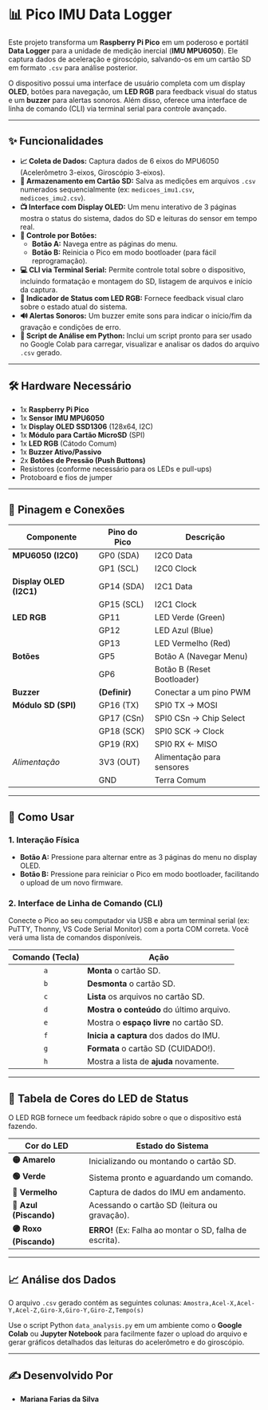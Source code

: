 # 📊 Pico IMU Data Logger

Este projeto transforma um **Raspberry Pi Pico** em um poderoso e portátil **Data Logger** para a unidade de medição inercial (**IMU MPU6050**). Ele captura dados de aceleração e giroscópio, salvando-os em um cartão SD em formato `.csv` para análise posterior.

O dispositivo possui uma interface de usuário completa com um display **OLED**, botões para navegação, um **LED RGB** para feedback visual do status e um **buzzer** para alertas sonoros. Além disso, oferece uma interface de linha de comando (CLI) via terminal serial para controle avançado.

***

## ✨ Funcionalidades

* **📈 Coleta de Dados:** Captura dados de 6 eixos do MPU6050 (Acelerômetro 3-eixos, Giroscópio 3-eixos).
* **💾 Armazenamento em Cartão SD:** Salva as medições em arquivos `.csv` numerados sequencialmente (ex: `medicoes_imu1.csv`, `medicoes_imu2.csv`).
* **📺 Interface com Display OLED:** Um menu interativo de 3 páginas mostra o status do sistema, dados do SD e leituras do sensor em tempo real.
* **🔘 Controle por Botões:**
    * **Botão A:** Navega entre as páginas do menu.
    * **Botão B:** Reinicia o Pico em modo bootloader (para fácil reprogramação).
* **💻 CLI via Terminal Serial:** Permite controle total sobre o dispositivo, incluindo formatação e montagem do SD, listagem de arquivos e início da captura.
* **🚥 Indicador de Status com LED RGB:** Fornece feedback visual claro sobre o estado atual do sistema.
* **🔊 Alertas Sonoros:** Um buzzer emite sons para indicar o início/fim da gravação e condições de erro.
* **🐍 Script de Análise em Python:** Inclui um script pronto para ser usado no Google Colab para carregar, visualizar e analisar os dados do arquivo `.csv` gerado.

***

## 🛠️ Hardware Necessário

* 1x **Raspberry Pi Pico**
* 1x **Sensor IMU MPU6050**
* 1x **Display OLED SSD1306** (128x64, I2C)
* 1x **Módulo para Cartão MicroSD** (SPI)
* 1x **LED RGB** (Cátodo Comum)
* 1x **Buzzer Ativo/Passivo**
* 2x **Botões de Pressão (Push Buttons)**
* Resistores (conforme necessário para os LEDs e pull-ups)
* Protoboard e fios de jumper

***

## 🔌 Pinagem e Conexões

| Componente            | Pino do Pico | Descrição                  |
| --------------------- | ------------ | -------------------------- |
| **MPU6050 (I2C0)** | GP0 (SDA)    | I2C0 Data                  |
|                       | GP1 (SCL)    | I2C0 Clock                 |
| **Display OLED (I2C1)**| GP14 (SDA)   | I2C1 Data                  |
|                       | GP15 (SCL)   | I2C1 Clock                 |
| **LED RGB** | GP11         | LED Verde (Green)          |
|                       | GP12         | LED Azul (Blue)            |
|                       | GP13         | LED Vermelho (Red)         |
| **Botões** | GP5          | Botão A (Navegar Menu)     |
|                       | GP6          | Botão B (Reset Bootloader) |
| **Buzzer** | **(Definir)**| Conectar a um pino PWM     |
| **Módulo SD (SPI)** | GP16 (TX)    | SPI0 TX -> MOSI            |
|                       | GP17 (CSn)   | SPI0 CSn -> Chip Select    |
|                       | GP18 (SCK)   | SPI0 SCK -> Clock          |
|                       | GP19 (RX)    | SPI0 RX <- MISO            |
| *Alimentação* | 3V3 (OUT)    | Alimentação para sensores  |
|                       | GND          | Terra Comum                |

***

## 🚀 Como Usar

### 1. Interação Física

* **Botão A:** Pressione para alternar entre as 3 páginas do menu no display OLED.
* **Botão B:** Pressione para reiniciar o Pico em modo bootloader, facilitando o upload de um novo firmware.

### 2. Interface de Linha de Comando (CLI)

Conecte o Pico ao seu computador via USB e abra um terminal serial (ex: PuTTY, Thonny, VS Code Serial Monitor) com a porta COM correta. Você verá uma lista de comandos disponíveis.

| Comando (Tecla) | Ação                                    |
| :-------------: | --------------------------------------- |
|       `a`       | **Monta** o cartão SD.                  |
|       `b`       | **Desmonta** o cartão SD.               |
|       `c`       | **Lista** os arquivos no cartão SD.     |
|       `d`       | **Mostra o conteúdo** do último arquivo. |
|       `e`       | Mostra o **espaço livre** no cartão SD. |
|       `f`       | **Inicia a captura** dos dados do IMU.  |
|       `g`       | **Formata** o cartão SD (CUIDADO!).      |
|       `h`       | Mostra a lista de **ajuda** novamente.  |

***

## 🚥 Tabela de Cores do LED de Status

O LED RGB fornece um feedback rápido sobre o que o dispositivo está fazendo.

| Cor do LED          | Estado do Sistema                               |
| ------------------- | ----------------------------------------------- |
| **🟡 Amarelo** | Inicializando ou montando o cartão SD.          |
| **🟢 Verde** | Sistema pronto e aguardando um comando.         |
| **🔴 Vermelho** | Captura de dados do IMU em andamento.           |
| **🔵 Azul (Piscando)** | Acessando o cartão SD (leitura ou gravação).  |
| **🟣 Roxo (Piscando)** | **ERRO!** (Ex: Falha ao montar o SD, falha de escrita). |

***

## 📈 Análise dos Dados

O arquivo `.csv` gerado contém as seguintes colunas:
`Amostra,Acel-X,Acel-Y,Acel-Z,Giro-X,Giro-Y,Giro-Z,Tempo(s)`

Use o script Python `data_analysis.py` em um ambiente como o **Google Colab** ou **Jupyter Notebook** para facilmente fazer o upload do arquivo e gerar gráficos detalhados das leituras do acelerômetro e do giroscópio.

***

## ✍️ Desenvolvido Por

* **Mariana Farias da Silva**
